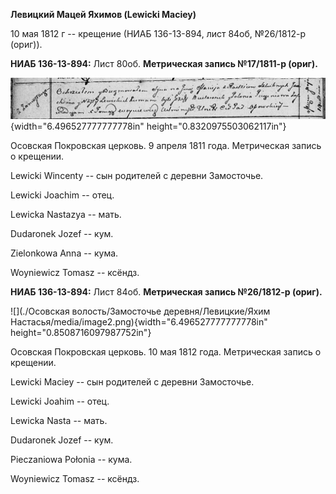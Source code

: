 **Левицкий Мацей Яхимов (Lewicki Maciey)**

10 мая 1812 г -- крещение (НИАБ 136-13-894, лист 84об, №26/1812-р
(ориг)).

**НИАБ 136-13-894:** Лист 80об. **Метрическая запись №17/1811-р
(ориг).**

![](./media/6306d5a9e67ec5d65a00a90c629f2b175c21a546.png){width="6.496527777777778in"
height="0.8320975503062117in"}

Осовская Покровская церковь. 9 апреля 1811 года. Метрическая запись о
крещении.

Lewicki Wincenty -- сын родителей с деревни Замосточье.

Lewicki Joachim -- отец.

Lewicka Nastazya -- мать.

Dudaronek Jozef -- кум.

Zielonkowa Anna -- кума.

Woyniewicz Tomasz -- ксёндз.

**НИАБ 136-13-894:** Лист 84об. **Метрическая запись №26/1812-р
(ориг).**

![](./Осовская волость/Замосточье деревня/Левицкие/Яхим Настасья/media/image2.png){width="6.496527777777778in"
height="0.8508716097987752in"}

Осовская Покровская церковь. 10 мая 1812 года. Метрическая запись о
крещении.

Lewicki Maciey -- сын родителей с деревни Замосточье.

Lewicki Joahim -- отец.

Lewicka Nasta -- мать.

Dudaronek Jozef -- кум.

Pieczaniowa Połonia -- кума.

Woyniewicz Tomasz -- ксёндз.

